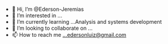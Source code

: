 - 👋 Hi, I’m @Ederson-Jeremias
- 👀 I’m interested in ...
- 🌱 I’m currently learning ...Analysis and systems development
- 💞️ I’m looking to collaborate on ...
- 📫 How to reach me ...edersonluiz@gmail.com

<!---
Ederson-Jeremias/Ederson-Jeremias is a ✨ special ✨ repository because its `README.md` (this file) appears on your GitHub profile.
You can click the Preview link to take a look at your changes.
--->
